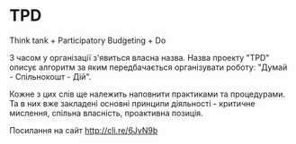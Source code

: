 # TPD
Think tank + Participatory Budgeting + Do

З часом у організації з'явиться власна назва. Назва проекту "TPD" описує алгоритм за яким передбачається організувати роботу: "Думай - Спільнокошт - Дій".

Кожне з цих слів ще належить наповнити практиками та процедурами. Та в них вже закладені основні принципи діяльності - критичне мислення, спільна власність, проактивна позиція.

Посилання на сайт http://cli.re/6JyN9b
